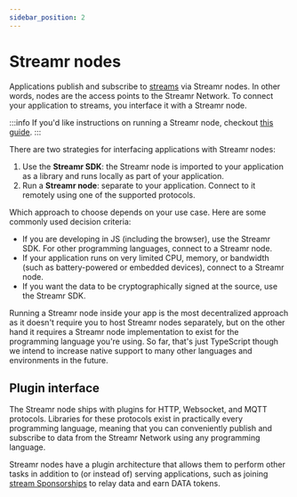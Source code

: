 ```yaml
---
sidebar_position: 2
---
```


# Streamr nodes
Applications publish and subscribe to [streams](../usage/streams/creating-streams) via Streamr nodes. In other words, nodes are the access points to the Streamr Network. To connect your application to streams, you interface it with a Streamr node.

:::info
If you'd like instructions on running a Streamr node, checkout [this guide](../quickstart-guides/how-to-run-streamr-node.md).
:::

There are two strategies for interfacing applications with Streamr nodes:

1. Use the **Streamr SDK**: the Streamr node is imported to your application as a library and runs locally as part of your application.
2. Run a **Streamr node**: separate to your application. Connect to it remotely using one of the supported protocols.

Which approach to choose depends on your use case. Here are some commonly used decision criteria:

- If you are developing in JS (including the browser), use the Streamr SDK. For other programming languages, connect to a Streamr node.
- If your application runs on very limited CPU, memory, or bandwidth (such as battery-powered or embedded devices), connect to a Streamr node.
- If you want the data to be cryptographically signed at the source, use the Streamr SDK.

Running a Streamr node inside your app is the most decentralized approach as it doesn't require you to host Streamr nodes separately, but on the other hand it requires a Streamr node implementation to exist for the programming language you're using. So far, that's just TypeScript though we intend to increase native support to many other languages and environments in the future.

## Plugin interface
The Streamr node ships with plugins for HTTP, Websocket, and MQTT protocols. Libraries for these protocols exist in practically every programming language, meaning that you can conveniently publish and subscribe to data from the Streamr Network using any programming language.

Streamr nodes have a plugin architecture that allows them to perform other tasks in addition to (or instead of) serving applications, such as joining [stream Sponsorships](../streamr-network/incentives/stream-sponsorships.md) to relay data and earn DATA tokens.
